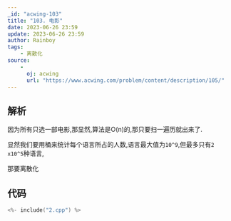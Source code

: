 ```yaml
---
_id: "acwing-103"
title: "103. 电影"
date: 2023-06-26 23:59
update: 2023-06-26 23:59
author: Rainboy
tags: 
    - 离散化
source: 
    - 
      oj: acwing
      url: "https://www.acwing.com/problem/content/description/105/"
---
```


## 解析

因为所有只选一部电影,那显然,算法是O(n)的,那只要扫一遍历就出来了.

显然我们要用桶来统计每个语言所占的人数,语言最大值为`10^9`,但最多只有`2 x10^5`种语言,

那要离散化

## 代码

```c
<%- include("2.cpp") %>
```
